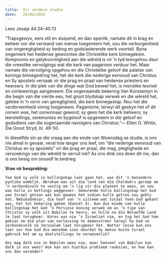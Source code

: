 ```yaml
---
title:  Vir verdere studie
date:   25/04/2025
---
```


Lees Jesaja 44:24–45:13

“Trapsgewys, eers stil en sluipend, en dan openlik, namate dit in krag en beheer oor die verstand van mense toegeneem het, sou die verborgenheid van ongeregtigheid sy bedrog en godslasterende werk voortsit. Byna ongemerk het heidense gewoontes die Christelike kerk binnegekom. Kompromis en gelykvormigheid aan die wêreld is vir ’n tyd teengehou deur die vreeslike vervolgings wat die kerk van paganism verduur het. Maar namate die vervolging opgehou en die Christelike geloof die paleise van konings binnegedring het, het die kerk die nederige eenvoud van Christus en Sy apostels versaak vir die prag en praal van heidense priesters en heersers. In die plek van die dinge wat God beveel het, is menslike teorieë en oorlewerings aangeneem. Die sogenaamde bekering Van Konstantyn in die begin van die vierde eeu, het groot blydskap verwek en die wêreld het, geklee in ’n vorm van geregtigheid, die kerk binnegestap. Nou het die verdorwenheid vinnig toegeneem. Paganisme, terwyl dit geskyn het of dit oorwin was, het oorwinnaar geword; sy gees het die kerk beheers; sy leerstellings, seremonies en bygeloof is opgeneem in die geloof en godsdiens van die sogenaamde navolgers van Christus.”— Ellen G. White, Die Groot Stryd, bl. 49-50.

In dieselfde sin as die vraag aan die einde van Woensdag se studie, is ons nie almal in gevaar, veral hoe langer ons leef, om “die nederige eenvoud van Christus en sy apostels” vir die prag en praal, die mag, plegtighede en versoekings van die wêreld te verruil nie? As ons dink ons doen dit nie, dan is ons besig om onsself te bedrieg.

**Vrae vir bespreking:**

`Toe God sy volk in ballingskap laat gaan het, was dit ’n besondere pynlike oomblik. Abraham was uit die land van die Chaldeërs geroep om ’n verbondsvolk te vestig om ’n lig vir die planeet te wees, en nou was hulle in kettings weggevoer. Gedurende hulle ballingskap het God aan Israel getoon wat kon gewees het indien hulle getrou sou gebly het. Nebukadnésar, die hoof van ’n sisteem wat totaal teen God gekant was, het tot bekering gekom (Daniël 4). Aan die einde van hulle ballingskap het God ’n Persiese koning verwek om as ’n tipe van Christus sy volk uit Babilon te bevry, en hulle na die Beloofde Land te laat terugkeer. Kores was nie ’n Israeliet nie, en tog het God hom gekies om die plan van verlossing te demonstreer terwyl hy God se verbondsvolk na Jerusalem laat terugkeer het. Watter lesse kan ons leer oor hoe God die mensdom sien deurdat Hy mense buite Israel gebruik het om sy doelstellings te verwesenlik?`

`Ons mag dalk nie in Babilon wees nie, maar hoeveel van Babilon kan dalk in ons wees? Hoe kan ons hierdie probleem raaksien, en hoe kan ons dan verander?`